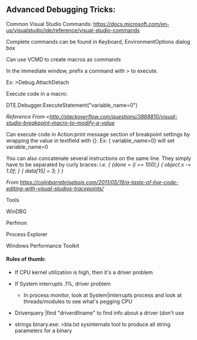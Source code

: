 ## Advanced Debugging Tricks:

Common Visual Studio Commands: <https://docs.microsoft.com/en-us/visualstudio/ide/reference/visual-studio-commands>

Complete commands can be found in Keyboard, EnvironmentOptions dialog box

Can use VCMD to create macros as commands

In the immediate window, prefix a command with > to execute.

Ex: >Debug.AttachDetach

Execute code in a macro:

DTE.Debugger.ExecuteStatement("variable_name=0")

*Reference From &lt;<http://stackoverflow.com/questions/3868810/visual-studio-breakpoint-macro-to-modify-a-value>*

Can execute code in Action:print message section of breakpoint settings by wrapping the value in textfield with {}. Ex: { variable_name=0} will set variable_name=0

You can also concatenate several instructions on the same line. They simply have to be separated by curly braces:
*i.e. { {done = (i == 100);} { object.x -= 1.0f; } { data\[15] = 3; } }*

*From <https://colinbarrebrisebois.com/2011/05/19/a-taste-of-live-code-editing-with-visual-studios-tracepoints/>*

Tools

WinDBG

Perfmon

Process Explorer

Windows Performance Toolkit

#### Rules of thumb:

- If CPU kernel utilization is high, then it's a driver problem

- If System interrupts .1%, driver problem

  - In process monitor, look at System|interrupts process and look at threads/modules to see what's pegging CPU

- Driverquery |find "driverdllname" to find info about a driver (don't use

- strings binary.exe: >bla.txt sysinternals tool to produce all string parameters for a binary
